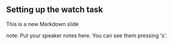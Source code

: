 ##  Setting up the watch task

This is a new Markdown slide

note:
    Put your speaker notes here.
    You can see them pressing 's'.
